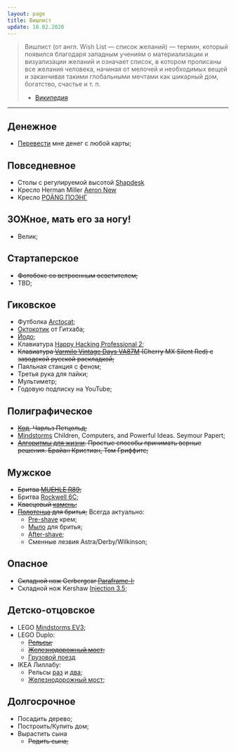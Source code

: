 ```yaml
---
layout: page
title: Вишлист
update: 18.02.2020
---
```


> Вишлист (от англ. Wish List — список желаний) — термин, который появился благодаря западным 
учениям о материализации и визуализации желаний и означает список, в котором прописаны все 
желания человека, начиная от мелочей и необходимых вещей и заканчивая такими глобальными 
мечтами как шикарный дом, богатство, счастье и т. п.
> - [Википедия][wishlist]

-------


## Денежное
- [Перевести](https://www.tinkoff.ru/sl/4QMiel1YMxe) мне денег с любой карты;


## Повседневное
- Столы с регулируемой высотой [Shapdesk](https://shapdesk.com/)
- Кресло Herman Miller [Aeron New](https://cishop.ru/catalog/aeron/)
- Кресло [POÄNG ПОЭНГ](https://www.ikea.com/ru/ru/p/poaeng-poeng-kreslo-cherno-korichnevyy-shiftebu-temno-siniy-s59302802/)


## ЗОЖное, мать его за ногу!
- Велик;


## Стартаперское
- ~~Фотобокс со встроенным осветителем;~~
- TBD;


## Гиковское
- Футболка [Arctocat];
- [Октокотик] от Гитхаба;
- [Йодо];
- Клавиатура [Happy Hacking Professional 2][hhp-keyboard];
- ~~Клавиатура [Varmilo Vintage Days VA87M][varmilo-keyboard] (Cherry MX Silent Red) c заводской русской раскладкой;~~
- Паяльная станция с феном;
- Третья рука для пайки;
- Мультиметр;
- Годовую подписку на YouTube;


## Полиграфическое
- ~~[Код]. Чарльз Петцольд;~~
- [Mindstorms] Children, Computers, and Powerful Ideas. Seymour Papert;
- ~~[Алгоритмы для жизни]. Простые способы принимать верные решения. Брайан Кристиан, Том Гриффитс;~~


## Мужское
- ~~Бритва [MUEHLE R89];~~
- Бритва [Rockwell 6C];
- ~~Квасцовый [камень][alunit];~~
- ~~[Полотенца][polotentse-muehle] для бритья;~~
Всегда актуально:
  - [Pre-shave][pre-shave-proraso] крем;
  - [Мыло][soap-Proraso] для бритья;
  - [After-shave][after-shave-proraso];
  - Сменные лезвия Astra/Derby/Wilkinson;

## Опасное
- ~~Складной нож Gerbergear [Paraframe-I];~~
- Складной нож Kershaw [Injection 3.5];


## Детско-отцовское
- LEGO [Mindstorms EV3];
- LEGO Duplo:
	- ~~[Рельсы][lego-duplo-railway];~~
	- ~~[Железнодорожный мост][lego-duplo-bridge];~~
	- [Грузовой поезд](https://mir-kubikov.ru/lego/10875/)
- IKEA Лиллабу:
	- Рельсы [раз][lillabu-50] и [два][lillabu-10];
	- [Железнодорожный мост][lillabu-bridge];

## Долгосрочное
- Посадить дерево;
- Построить/Купить дом;
- Вырастить сына
  * ~~Родить сына;~~

[wishlist]: http://www.wikiwand.com/ru/Вишлист

[watch]: https://www.elliothavok.com/collections/all/products/white-classic-havok-watch-40mm
[Thule Lithos]: http://www.alt-del.ru/product/169212.htm

[Paraframe-I]: http://ru.gerbergear.com/Essentials/Knives/Paraframe-I-knife_22-48444
[Injection 3.5]: https://kershaw.kaiusaltd.com/knives/knife/injection-3.5

[Arctocat]: https://github.myshopify.com/products/arctocat
[Октокотик]: https://github.myshopify.com/products/octocat-figurine
[Йодо]: http://amperka.ru/product/yodo

[Mindstorms EV3]: https://lego.detmir.ru/product/index/id/164642/
[lego-duplo-bridge]: https://www.detmir.ru/product/index/id/3092801/
[lego-duplo-railway]: https://www.detmir.ru/product/index/id/3092804/
[lillabu-50]: https://www.ikea.com/ru/ru/p/lillabu-zheleznaya-doroga-50-predm-20362793/
[lillabu-10]: https://www.ikea.com/ru/ru/p/lillabu-zheleznaya-doroga-90363727/
[lillabu-bridge]: https://www.ikea.com/ru/ru/p/lillabu-zheleznodorozhnyy-most-5-predm-00362794/

[hhp-keyboard]: https://www.amazon.com/Happy-Hacking-Keyboard-Professional2-PD-KB400B/dp/B000EXZ0VC/ref=sr_1_1?s=electronics&ie=UTF8&qid=1520939782&sr=1-1&keywords=happy+hacking+keyboard
[varmilo-keyboard]: https://geekboards.ru/product/varmilo-vintage-days-va87m

[Код]: https://www.ozon.ru/context/detail/id/20141077/
[Mindstorms]: https://www.amazon.com/Mindstorms-Children-Computers-Powerful-Ideas/dp/0465046746/
[Алгоритмы для жизни]: https://www.ozon.ru/context/detail/id/141368824/

[MUEHLE R89]: https://опаснаябритва.рф/product/t-obraznaya-britva-traditional-r89
[Rockwell 6C]: https://опаснаябритва.рф//product/t-obraznaya-britva-rockwell-6c-temnyy-hrom
[alunit]: https://опаснаябритва.рф/product/kvastsovyy-kamen-alunit
[polotentse-muehle]: https://опаснаябритва.рф/product/polotentse-vafelnoe-muehle
[pre-shave-proraso]: https://опаснаябритва.рф/product/pre-shave-krem-proraso-2
[after-shave-proraso]: https://опаснаябритва.рф/product/balzam-posle-britya-proraso-2
[soap-proraso]: https://опаснаябритва.рф/product/mylo-dlya-britya-proraso-3
